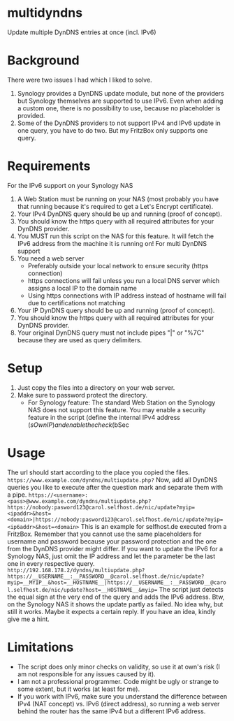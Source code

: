 # multidyndns
Update multiple DynDNS entries at once (incl. IPv6)
# Background
There were two issues I had which I liked to solve.
1. Synology provides a DynDNS update module, but none of the providers but Synology themselves are supported to use IPv6. Even when adding a custom one, there is no possibility to use, because no placeholder is provided.
2. Some of the DynDNS providers to not support IPv4 and IPv6 update in one query, you have to do two. But my FritzBox only supports one query.
# Requirements
For the IPv6 support on your Synology NAS
1. A Web Station must be running on your NAS (most probably you have that running because it's required to get a Let's Encrypt certificate).
2. Your IPv4 DynDNS query should be up and running (proof of concept).
3. You should know the https query with all required attributes for your DynDNS provider.
4. You MUST run this script on the NAS for this feature. It will fetch the IPv6 address from the machine it is running on!
For multi DynDNS support
1. You need a web server
   - Preferably outside your local network to ensure security (https connection)
   - https connections will fail unless you run a local DNS server which assigns a local IP to the domain name
   - Using https connections with IP address instead of hostname will fail due to certifications not matching
2. Your IP DynDNS query should be up and running (proof of concept).
3. You should know the https query with all required attributes for your DynDNS provider.
4. Your original DynDNS query must not include pipes "|" or "%7C" because they are used as query delimiters.
# Setup
1. Just copy the files into a directory on your web server.
2. Make sure to password protect the directory.
   - For Synology feature: The standard Web Station on the Synology NAS does not support this feature. You may enable a security feature in the script (define the internal IPv4 address ($sOwnIP) and enable the check ($bSec
# Usage
The url should start according to the place you copied the files.
`https://www.example.com/dyndns/multiupdate.php?`
Now, add all DynDNS queries you like to execute after the question mark and separate them with a pipe.
`https://<username>:<pass>@www.example.com/dyndns/multiupdate.php?https://nobody:pasword123@carol.selfhost.de/nic/update?myip=<ipaddr>&host=<domain>|https://nobody:pasword123@carol.selfhost.de/nic/update?myip=<ip6addr>&host=<domain>`
This is an example for selfhost.de executed from a FritzBox. Remember that you cannot use the same placeholders for username and password because your password protection and the one from the DynDNS provider might differ.
If you want to update the IPv6 for a Synology NAS, just omit the IP address and let the parameter be the last one in every respective query.
`http://192.168.178.2/dyndns/multiupdate.php?https://__USERNAME__:__PASSWORD__@carol.selfhost.de/nic/update?myip=__MYIP__&host=__HOSTNAME__|https://__USERNAME__:__PASSWORD__@carol.selfhost.de/nic/update?host=__HOSTNAME__&myip=`
The script just detects the equal sign at the very end of the query and adds the IPv6 address.
Btw, on the Synology NAS it shows the update partly as failed. No idea why, but still it works. Maybe it expects a certain reply. If you have an idea, kindly give me a hint.
# Limitations
* The script does only minor checks on validity, so use it at own's risk (I am not responsible for any issues caused by it).
* I am not a professional programmer. Code might be ugly or strange to some extent, but it works (at least for me).
* If you work with IPv6, make sure you understand the difference between IPv4 (NAT concept) vs. IPv6 (direct address), so running a web server behind the router has the same IPv4 but a different IPv6 address.